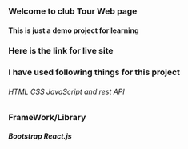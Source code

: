 ### Welcome to club Tour Web page
#### This is just a demo project for learning
### Here is the link for live site
### I have used following things for this project
###### HTML CSS JavaScript and rest API
### FrameWork/Library
##### Bootstrap React.js

